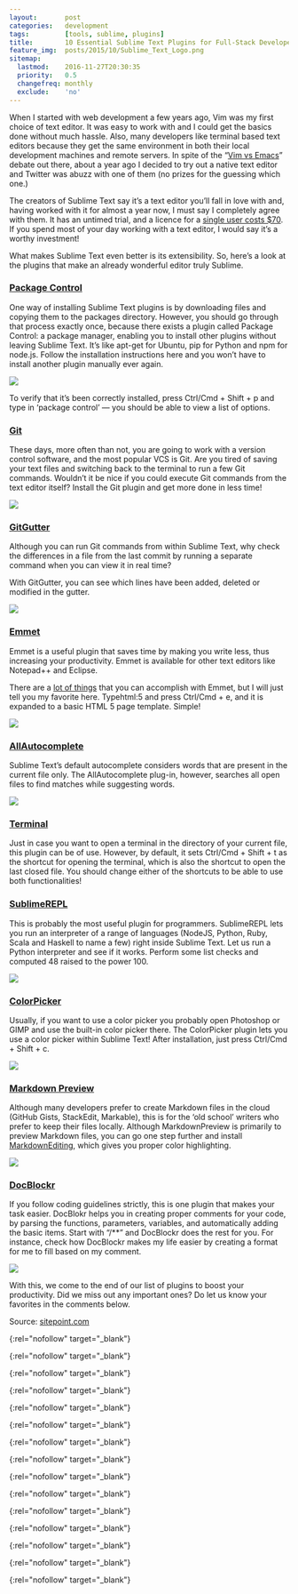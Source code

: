 ```yaml
---
layout:       post
categories:   development
tags:         [tools, sublime, plugins]
title:        10 Essential Sublime Text Plugins for Full-Stack Developers
feature_img:  posts/2015/10/Sublime_Text_Logo.png
sitemap:
  lastmod:    2016-11-27T20:30:35
  priority:   0.5
  changefreq: monthly
  exclude:    'no'
---
```


When I started with web development a few years ago, Vim was my first choice of text editor. It was easy to work with and I could get the basics done without much hassle. Also, many developers like terminal based text editors because they get the same environment in both their local development machines and remote servers. In spite of the “[Vim vs Emacs][0]” debate out there, about a year ago I decided to try out a native text editor and Twitter was abuzz with one of them (no prizes for the guessing which one.)

The creators of Sublime Text say it’s a text editor you’ll fall in love with and, having worked with it for almost a year now, I must say I completely agree with them. It has an untimed trial, and a licence for a [single user costs $70][1]. If you spend most of your day working with a text editor, I would say it’s a worthy investment!

What makes Sublime Text even better is its extensibility. So, here’s a look at the plugins that make an already wonderful editor truly Sublime.

### [Package Control][2]
One way of installing Sublime Text plugins is by downloading files and copying them to the packages directory.
However, you should go through that process exactly once, because there exists a plugin called Package Control: a package manager, enabling you to install other plugins without leaving Sublime Text.
It’s like apt-get for Ubuntu, pip for Python and npm for node.js.
Follow the installation instructions here and you won’t have to install another plugin manually ever again.

<img src="assets/posts/2015/10/packagemgr.png">

To verify that it’s been correctly installed, press Ctrl/Cmd + Shift + p and type in ‘package control’ — you should be able to view a list of options.

### [Git][3]
These days, more often than not, you are going to work with a version control software, and the most popular VCS is Git. Are you tired of saving your text files and switching back to the terminal to run a few Git commands. Wouldn’t it be nice if you could execute Git commands from the text editor itself? Install the Git plugin and get more done in less time!

<img src="assets/posts/2015/10/gitsublime.png">

### [GitGutter][4]
Although you can run Git commands from within Sublime Text, why check the differences in a file from the last commit by running a separate command when you can view it in real time?

With GitGutter, you can see which lines have been added, deleted or modified in the gutter.

<img src="assets/posts/2015/10/Gitgutter.png">

### [Emmet][5]
Emmet is a useful plugin that saves time by making you write less, thus increasing your productivity. Emmet is available for other text editors like Notepad++ and Eclipse.

There are a [lot of things][6] that you can accomplish with Emmet, but I will just tell you my favorite here. Typehtml:5 and press Ctrl/Cmd + e, and it is expanded to a basic HTML 5 page template. Simple!

<img src="assets/posts/2015/10/emmet.png">

### [AllAutocomplete][7]
Sublime Text’s default autocomplete considers words that are present in the current file only. The AllAutocomplete plug-in, however, searches all open files to find matches while suggesting words.

<img src="assets/posts/2015/10/AllAutocomplete-demo.png">

### [Terminal][8]
Just in case you want to open a terminal in the directory of your current file, this plugin can be of use. However, by default, it sets Ctrl/Cmd + Shift + t as the shortcut for opening the terminal, which is also the shortcut to open the last closed file. You should change either of the shortcuts to be able to use both functionalities!

### [SublimeREPL][9]
This is probably the most useful plugin for programmers. SublimeREPL lets you run an interpreter of a range of languages (NodeJS, Python, Ruby, Scala and Haskell to name a few) right inside Sublime Text. Let us run a Python interpreter and see if it works. Perform some list checks and computed 48 raised to the power 100.

<img src="assets/posts/2015/10/REPL.png">

### [ColorPicker][10]
Usually, if you want to use a color picker you probably open Photoshop or GIMP and use the built-in color picker there. The ColorPicker plugin lets you use a color picker within Sublime Text! After installation, just press Ctrl/Cmd + Shift + c.

<img src="assets/posts/2015/10/colorpicker.png">

### [Markdown Preview][11]
Although many developers prefer to create Markdown files in the cloud (GitHub Gists, StackEdit, Markable), this is for the ‘old school’ writers who prefer to keep their files locally. Although MarkdownPreview is primarily to preview Markdown files, you can go one step further and install [MarkdownEditing][12], which gives you proper color highlighting.

<img src="assets/posts/2015/10/markdown.png">

### [DocBlockr][13]
If you follow coding guidelines strictly, this is one plugin that makes your task easier. DocBlokr helps you in creating proper comments for your code, by parsing the functions, parameters, variables, and automatically adding the basic items. Start with “/**” and DocBlockr does the rest for you. For instance, check how DocBlockr makes my life easier by creating a format for me to fill based on my comment.

<img src="assets/posts/2015/10/DocBlockr.png">

With this, we come to the end of our list of plugins to boost your productivity. Did we miss out any important ones? Do let us know your favorites in the comments below.

Source: [sitepoint.com][14]

[0]: http://stackoverflow.com/questions/1430164/differences-between-emacs-and-vim
{:rel="nofollow" target="_blank"}

[1]: https://www.sublimetext.com/buy
{:rel="nofollow" target="_blank"}

[2]: https://sublime.wbond.net/installation
{:rel="nofollow" target="_blank"}

[3]: https://github.com/kemayo/sublime-text-git
{:rel="nofollow" target="_blank"}

[4]: https://github.com/jisaacks/GitGutter
{:rel="nofollow" target="_blank"}

[5]: http://emmet.io/
{:rel="nofollow" target="_blank"}

[6]: http://www.hongkiat.com/blog/html-css-faster-emmet/
{:rel="nofollow" target="_blank"}

[7]: https://github.com/alienhard/SublimeAllAutocomplete
{:rel="nofollow" target="_blank"}

[8]: https://github.com/wbond/sublime_terminal
{:rel="nofollow" target="_blank"}

[9]: https://github.com/wuub/SublimeREPL
{:rel="nofollow" target="_blank"}

[10]: http://weslly.github.io/ColorPicker/
{:rel="nofollow" target="_blank"}

[11]: https://github.com/revolunet/sublimetext-markdown-preview
{:rel="nofollow" target="_blank"}

[12]: https://github.com/SublimeText-Markdown/MarkdownEditing
{:rel="nofollow" target="_blank"}

[13]: https://github.com/spadgos/sublime-jsdocs
{:rel="nofollow" target="_blank"}

[14]: http://www.sitepoint.com/10-essential-sublime-text-plugins-full-stack-developer/
{:rel="nofollow" target="_blank"}
